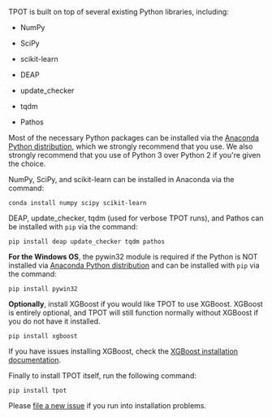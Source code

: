 TPOT is built on top of several existing Python libraries, including:

* NumPy

* SciPy

* scikit-learn

* DEAP

* update_checker

* tqdm

* Pathos

Most of the necessary Python packages can be installed via the [Anaconda Python distribution](https://www.continuum.io/downloads), which we strongly recommend that you use. We also strongly recommend that you use of Python 3 over Python 2 if you're given the choice.

NumPy, SciPy, and scikit-learn can be installed in Anaconda via the command:

```Shell
conda install numpy scipy scikit-learn
```

DEAP, update_checker, tqdm (used for verbose TPOT runs), and Pathos can be installed with `pip` via the command:

```Shell
pip install deap update_checker tqdm pathos
```

**For the Windows OS**, the pywin32 module is required if the Python is NOT installed via [Anaconda Python distribution](https://www.continuum.io/downloads) and can be installed with `pip` via the command:

```Shell
pip install pywin32
```

**Optionally**, install XGBoost if you would like TPOT to use XGBoost. XGBoost is entirely optional, and TPOT will still function normally without XGBoost if you do not have it installed.

```Shell
pip install xgboost
```

If you have issues installing XGBoost, check the [XGBoost installation documentation](http://xgboost.readthedocs.io/en/latest/build.html).

Finally to install TPOT itself, run the following command:

```Shell
pip install tpot
```

Please [file a new issue](https://github.com/rhiever/tpot/issues/new) if you run into installation problems.
